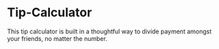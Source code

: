 # Tip-Calculator
This tip calculator is built in a thoughtful way to divide payment amongst your friends, no matter the number.
